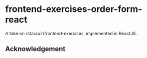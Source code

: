 # frontend-exercises-order-form-react
A take on rstacruz/frontend-exercises, implemented in ReactJS.

## Acknowledgement